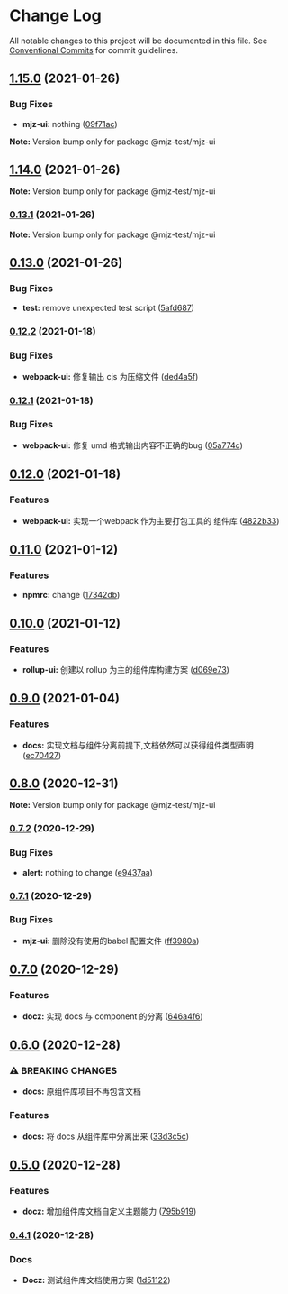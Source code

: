 # Change Log

All notable changes to this project will be documented in this file.
See [Conventional Commits](https://conventionalcommits.org) for commit guidelines.

## [1.15.0](https://github.com/mjzhang1993/lerna-test/compare/v1.14.0...v1.15.0) (2021-01-26)


### Bug Fixes

* **mjz-ui:** nothing ([09f71ac](https://github.com/mjzhang1993/lerna-test/commit/09f71ace0b0af28a3b9d3d32946db65d4c235aae))





**Note:** Version bump only for package @mjz-test/mjz-ui





## [1.14.0](https://github.com/mjzhang1993/lerna-test/compare/v0.13.1...v1.14.0) (2021-01-26)

**Note:** Version bump only for package @mjz-test/mjz-ui





### [0.13.1](https://github.com/mjzhang1993/lerna-test/compare/v0.13.0...v0.13.1) (2021-01-26)

**Note:** Version bump only for package @mjz-test/mjz-ui





## [0.13.0](https://github.com/mjzhang1993/lerna-test/compare/v0.12.2...v0.13.0) (2021-01-26)


### Bug Fixes

* **test:** remove unexpected test script ([5afd687](https://github.com/mjzhang1993/lerna-test/commit/5afd68796444a2cc7a8acf19872339f4dfedf5a7))



### [0.12.2](https://github.com/mjzhang1993/lerna-test/compare/v0.12.1...v0.12.2) (2021-01-18)


### Bug Fixes

* **webpack-ui:** 修复输出 cjs 为压缩文件 ([ded4a5f](https://github.com/mjzhang1993/lerna-test/commit/ded4a5fc9ab2c8508cf3e281e97f19f900559cef))



### [0.12.1](https://github.com/mjzhang1993/lerna-test/compare/v0.12.0...v0.12.1) (2021-01-18)


### Bug Fixes

* **webpack-ui:** 修复 umd 格式输出内容不正确的bug ([05a774c](https://github.com/mjzhang1993/lerna-test/commit/05a774cf261a5d2e08c32796630284098a16ae77))



## [0.12.0](https://github.com/mjzhang1993/lerna-test/compare/v0.11.0...v0.12.0) (2021-01-18)


### Features

* **webpack-ui:** 实现一个webpack 作为主要打包工具的 组件库 ([4822b33](https://github.com/mjzhang1993/lerna-test/commit/4822b3329ad128073f86c25179a2411879687821))



## [0.11.0](https://github.com/mjzhang1993/lerna-test/compare/v0.10.0...v0.11.0) (2021-01-12)


### Features

* **npmrc:** change ([17342db](https://github.com/mjzhang1993/lerna-test/commit/17342dbb00515fa428b94b3673ac1453411cee1e))



## [0.10.0](https://github.com/mjzhang1993/lerna-test/compare/v0.9.0...v0.10.0) (2021-01-12)


### Features

* **rollup-ui:** 创建以 rollup 为主的组件库构建方案 ([d069e73](https://github.com/mjzhang1993/lerna-test/commit/d069e734c4beed500190e32639726367b676ea21))



## [0.9.0](https://github.com/mjzhang1993/lerna-test/compare/v0.8.1...v0.9.0) (2021-01-04)


### Features

* **docs:** 实现文档与组件分离前提下,文档依然可以获得组件类型声明 ([ec70427](https://github.com/mjzhang1993/lerna-test/commit/ec704271f3897898fbb617d048be448ea28bc9dd))



## [0.8.0](https://github.com/mjzhang1993/lerna-test/compare/v0.7.2...v0.8.0) (2020-12-31)

**Note:** Version bump only for package @mjz-test/mjz-ui





### [0.7.2](https://github.com/mjzhang1993/lerna-test/compare/v0.7.1...v0.7.2) (2020-12-29)


### Bug Fixes

* **alert:** nothing to change ([e9437aa](https://github.com/mjzhang1993/lerna-test/commit/e9437aaee4f903ea132f8894e29317a59029e95c))



### [0.7.1](https://github.com/mjzhang1993/lerna-test/compare/v0.7.0...v0.7.1) (2020-12-29)


### Bug Fixes

* **mjz-ui:** 删除没有使用的babel 配置文件 ([ff3980a](https://github.com/mjzhang1993/lerna-test/commit/ff3980a149df7b8a3b3a18df906d976b76d448dc))



## [0.7.0](https://github.com/mjzhang1993/lerna-test/compare/v0.6.0...v0.7.0) (2020-12-29)


### Features

* **docz:** 实现 docs 与 component 的分离 ([646a4f6](https://github.com/mjzhang1993/lerna-test/commit/646a4f60a47d3f9ecc2408bac60c832b0856e864))



## [0.6.0](https://github.com/mjzhang1993/lerna-test/compare/v0.5.0...v0.6.0) (2020-12-28)


### ⚠ BREAKING CHANGES

* **docs:** 原组件库项目不再包含文档

### Features

* **docs:** 将 docs 从组件库中分离出来 ([33d3c5c](https://github.com/mjzhang1993/lerna-test/commit/33d3c5c486f9e6b757bdfbaec4244d75751ec5d6))



## [0.5.0](https://github.com/mjzhang1993/lerna-test/compare/v0.4.1...v0.5.0) (2020-12-28)


### Features

* **docz:** 增加组件库文档自定义主题能力 ([795b919](https://github.com/mjzhang1993/lerna-test/commit/795b9191420f81a9a8ba9493917050ea1e19e50c))



### [0.4.1](https://github.com/mjzhang1993/lerna-test/compare/v0.4.0...v0.4.1) (2020-12-28)


### Docs

* **Docz:** 测试组件库文档使用方案 ([1d51122](https://github.com/mjzhang1993/lerna-test/commit/1d51122de98f69068ffd64a9005552d0f1272543))
